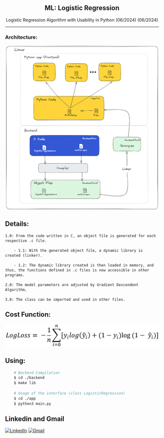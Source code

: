 <h2 align="center"> ML: Logistic Regression </h2>
<p align="center"> Logistic Regression Algorithm with Usability in Python (06/2024) (06/2024)</p>

<hr>

### Architecture:
<p align="center">
    <img src="https://raw.githubusercontent.com/reidn3r/logistic-regression/main/assets/architecture.png" alt="Model Architecture">
</p>

## Details:
    1.0: From the code written in C, an object file is generated for each respective .c file.

        - 1.1: With the generated object file, a dynamic library is created (linker).

        - 1.2: The dynamic library created is then loaded in memory, and thus, the functions defined in .c files is now accessible in other programs.

    2.0: The model parameters are adjusted by Gradient Descendent Algorithm.

    3.0: The class can be imported and used in other files.

## Cost Function:
<p align="center">
    <img src="https://raw.githubusercontent.com/reidn3r/logistic-regression/main/assets/LogLoss.png" alt="Função de custo">
</p>

## Using:
```bash
    # Backend Compilation
    $ cd ./backend
    $ make lib

    # Usage of the interface (class LogisticRegression)
    $ cd ./app
    $ python3 main.py
```

## Linkedin and Gmail
<p align="center">

[![LinkedIn](https://img.shields.io/badge/linkedin-%230077B5.svg?style=for-the-badge&logo=linkedin&logoColor=white)](https://linkedin.com/in/reidner-adnan-b19377210) 	[![Gmail](https://img.shields.io/badge/Gmail-D14836?style=for-the-badge&logo=gmail&logoColor=white)](mailto:rdn.adn00@gmail.com)

</p>


